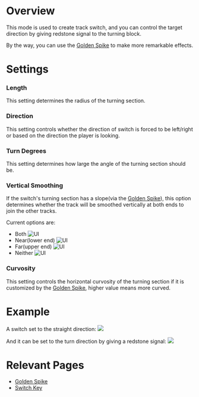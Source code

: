 # Overview
This mode is used to create track switch, and you can control the target direction by giving redstone signal to the turning block.

By the way, you can use the [Golden Spike](immersiverailroading:wiki/en_us/tracks/golden_spike.md) to make more remarkable effects.

# Settings
### Length
This setting determines the radius of the turning section. 

### Direction
This setting controls whether the direction of switch is forced to be left/right or based on the direction the player is looking.

### Turn Degrees
This setting determines how large the angle of the turning section should be.

### Vertical Smoothing
If the switch's turning section has a slope(via the [Golden Spike](immersiverailroading:wiki/en_us/tracks/golden_spike.md)), this option determines whether the track will be smoothed vertically at both ends to join the other tracks.

Current options are:
* Both
  ![UI](immersiverailroading:wiki/images/track/track_both.png)
* Near(lower end)
  ![UI](immersiverailroading:wiki/images/track/track_near.png)
* Far(upper end)
  ![UI](immersiverailroading:wiki/images/track/track_far.png)
* Neither
  ![UI](immersiverailroading:wiki/images/track/track_neither.png)

### Curvosity
This setting controls the horizontal curvosity of the turning section if it is customized by the [Golden Spike](immersiverailroading:wiki/en_us/tracks/golden_spike.md), higher value means more curved.

# Example
A switch set to the straight direction:
![](immersiverailroading:wiki/images/track/track_switch_straight.png)

And it can be set to the turn direction by giving a redstone signal:
![](immersiverailroading:wiki/images/track/track_switch_turn.png)

# Relevant Pages
* [Golden Spike](immersiverailroading:wiki/en_us/tracks/golden_spike.md)
* [Switch Key](immersiverailroading:wiki/en_us/tracks/switch_key.md)